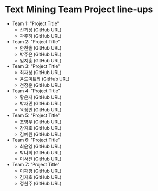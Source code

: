 # Text Mining Team Project line-ups

- Team 1: "Project Title"
    - 신기성 (GitHub URL)
    - 곽주하 (GitHub URL)
- Team 2: "Project Title"
    - 한찬솔 (GitHub URL)
    - 박주은 (GitHub URL)
    - 임지훈 (GitHub URL)
- Team 3: "Project Title"
    - 최재성 (GitHub URL)
    - 윤드미트리 (GitHub URL)
    - 천정운 (GitHub URL)
- Team 4: "Project Title"
    - 황은지 (GitHub URL)
    - 박재민 (GitHub URL)
    - 육정인 (GitHub URL)
- Team 5: "Project Title"
    - 조영우 (GitHub URL)
    - 강지호 (GitHub URL)
    - 김예원 (GitHub URL)
- Team 6: "Project Title"
    - 최윤영 (GitHub URL)
    - 박나희 (GitHub URL)
    - 이서진 (GitHub URL)
- Team 7: "Project Title"
    - 이재평 (GitHub URL)
    - 김지호 (GitHub URL)
    - 정찬주 (GitHub URL)
